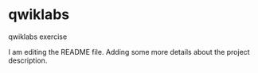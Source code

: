 # qwiklabs
qwiklabs exercise

I am editing the README file. Adding some more details about the project description.

